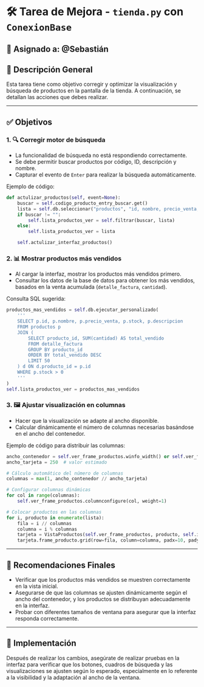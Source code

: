 
# 🛠️ Tarea de Mejora - `tienda.py` con `ConexionBase`

## 👤 Asignado a: @Sebastián

## 📄 Descripción General

Esta tarea tiene como objetivo corregir y optimizar la visualización y búsqueda de productos en la pantalla de la tienda. A continuación, se detallan las acciones que debes realizar.

---

## ✅ Objetivos

### 1. 🔍 Corregir motor de búsqueda
   - La funcionalidad de búsqueda no está respondiendo correctamente.
   - Se debe permitir buscar productos por código, ID, descripción y nombre.
   - Capturar el evento de `Enter` para realizar la búsqueda automáticamente.

   Ejemplo de código:
   ```python
   def actulizar_productos(self, event=None):
       buscar = self.codigo_producto_entry_buscar.get()
       lista = self.db.seleccionar("productos", "id, nombre, precio_venta, stock, descripcion", "stock > 0")
       if buscar != "":
           self.lista_productos_ver = self.filtrar(buscar, lista)
       else:
           self.lista_productos_ver = lista

       self.actulizar_interfaz_productos()
   ```

### 2. 📊 Mostrar productos más vendidos
   - Al cargar la interfaz, mostrar los productos más vendidos primero.
   - Consultar los datos de la base de datos para obtener los más vendidos, basados en la venta acumulada (`detalle_factura`, `cantidad`).
   
   Consulta SQL sugerida:
   ```python
   productos_mas_vendidos = self.db.ejecutar_personalizado(
       '''
       SELECT p.id, p.nombre, p.precio_venta, p.stock, p.descripcion
       FROM productos p
       JOIN (
           SELECT producto_id, SUM(cantidad) AS total_vendido
           FROM detalle_factura
           GROUP BY producto_id
           ORDER BY total_vendido DESC
           LIMIT 50
       ) d ON d.producto_id = p.id
       WHERE p.stock > 0
       '''
   )
   self.lista_productos_ver = productos_mas_vendidos
   ```

### 3. 🖼️ Ajustar visualización en columnas
   - Hacer que la visualización se adapte al ancho disponible.
   - Calcular dinámicamente el número de columnas necesarias basándose en el ancho del contenedor.

   Ejemplo de código para distribuir las columnas:
   ```python
   ancho_contenedor = self.ver_frame_productos.winfo_width() or self.ver_frame_productos.winfo_reqwidth()
   ancho_tarjeta = 250  # valor estimado

   # Cálculo automático del número de columnas
   columnas = max(1, ancho_contenedor // ancho_tarjeta)

   # Configurar columnas dinámicas
   for col in range(columnas):
       self.ver_frame_productos.columnconfigure(col, weight=1)

   # Colocar productos en las columnas
   for i, producto in enumerate(lista):
       fila = i // columnas
       columna = i % columnas
       tarjeta = VistaProductos(self.ver_frame_productos, producto, self.img_productos, self.ticket)
       tarjeta.frame_producto.grid(row=fila, column=columna, padx=10, pady=5, sticky="nsew")
   ```

---

## 🧠 **Recomendaciones Finales**

- Verificar que los productos más vendidos se muestren correctamente en la vista inicial.
- Asegurarse de que las columnas se ajusten dinámicamente según el ancho del contenedor, y los productos se distribuyan adecuadamente en la interfaz.
- Probar con diferentes tamaños de ventana para asegurar que la interfaz responda correctamente.

---

## 🚀 **Implementación** 

Después de realizar los cambios, asegúrate de realizar pruebas en la interfaz para verificar que los botones, cuadros de búsqueda y las visualizaciones se ajusten según lo esperado, especialmente en lo referente a la visibilidad y la adaptación al ancho de la ventana.
